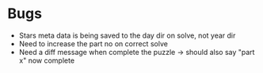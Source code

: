 # Bugs

- Stars meta data is being saved to the day dir on solve, not year dir
- Need to increase the part no on correct solve
- Need a diff message when complete the puzzle -> should also say "part x" now complete

